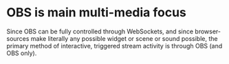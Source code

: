 # OBS is main multi-media focus

Since OBS can be fully controlled through WebSockets, and since browser-sources make literally any possible widget or scene or sound possible, the primary method of interactive, triggered stream activity is through OBS (and OBS only).
